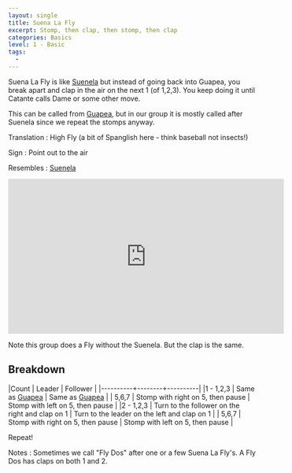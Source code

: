 ```yaml
---
layout: single
title: Suena La Fly
excerpt: Stomp, then clap, then stomp, then clap
categories: Basics
level: 1 - Basic
tags: 
  - 
---
```


Suena La Fly is like [Suenela](/basics/suenela) but instead of going back into Guapea, you break apart and clap 
in the air on the next 1 (of 1,2,3).  You keep doing it until Catante calls Dame or some
other move.  

This can be called from [Guapea](/basics/guapea), but in our group it is mostly called after Suenela since
we repeat the stomps anyway.  

Translation
: High Fly (a bit of Spanglish here - think baseball not insects!)

Sign
: Point out to the air

Resembles
: [Suenela](/basics/suenela)

<iframe width="560" height="315"  src="https://www.youtube-nocookie.com/embed/3WRWT5jqgqU?rel=0" frameborder="0" allowfullscreen></iframe>

Note this group does a Fly without the Suenela.  But the clap is the same.  

## Breakdown

|Count     | Leader | Follower |
|----------+--------+----------|
|1 - 1,2,3 | Same as [Guapea](/basics/guapea) | Same as [Guapea](/basics/guapea) |
| 5,6,7 | Stomp with right on 5, then pause | Stomp with left on 5, then pause |
|2 - 1,2,3 | Turn to the follower on the right and clap on 1 | Turn to the leader on the left and clap on 1 |
| 5,6,7 | Stomp with right on 5, then pause | Stomp with left on 5, then pause |

Repeat!  

Notes
:  Sometimes we call "Fly Dos" after one or a few Suena La Fly's.  A Fly Dos has claps on both
1 and 2.    